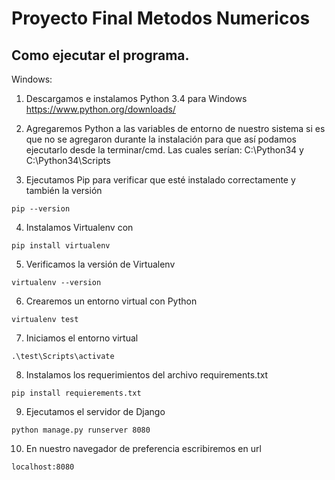 # Proyecto Final Metodos Numericos

## Como ejecutar el programa.
Windows:

1. Descargamos e instalamos Python 3.4 para Windows
https://www.python.org/downloads/

2. Agregaremos Python a las variables de entorno de nuestro sistema si es que no se agregaron durante la instalación para que así podamos ejecutarlo desde la terminar/cmd.
Las cuales serían: C:\Python34 y C:\Python34\Scripts

3. Ejecutamos Pip para verificar que esté instalado correctamente y también la versión
```
pip --version
```
4. Instalamos Virtualenv con
```
pip install virtualenv
```

5. Verificamos la versión de Virtualenv

```
virtualenv --version
```

6. Crearemos un entorno virtual con Python

```
virtualenv test
```

7. Iniciamos el entorno virtual
```
.\test\Scripts\activate
```

8. Instalamos los requerimientos del archivo requirements.txt
```
pip install requierements.txt
```

9. Ejecutamos el servidor de Django
```
python manage.py runserver 8080
```

10. En nuestro navegador de preferencia escribiremos en url
```
localhost:8080
```